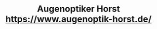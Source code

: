 ---
title: "Augenoptiker Horst https://www.augenoptik-horst.de/"
url: /limburgerhof/augenoptiker-horst-https-www-augenoptik-horst-de/
shop: Optiker
---